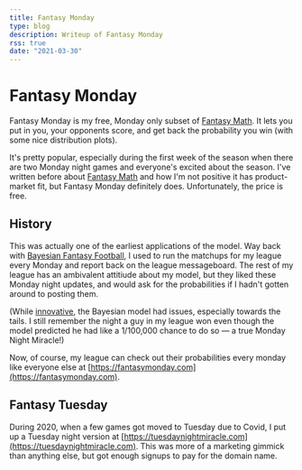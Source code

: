 ```yaml
---
title: Fantasy Monday
type: blog
description: Writeup of Fantasy Monday
rss: true
date: "2021-03-30"
---
```


# Fantasy Monday
Fantasy Monday is my free, Monday only subset of [Fantasy
Math](https://fantasymath.com). It lets you put in you, your opponents score,
and get back the probability you win (with some nice distribution plots).

It's pretty popular, especially during the first week of the season when there
are two Monday night games and everyone's excited about the season. I've
written before about [Fantasy Math](fantasymath) and how I'm not positive it
has product-market fit, but Fantasy Monday definitely does. Unfortunately, the
price is free.

## History
This was actually one of the earliest applications of the model. Way back with
[Bayesian Fantasy Football](bayesian-fantasy-football), I used to run the
matchups for my league every Monday and report back on the league messageboard.
The rest of my league has an ambivalent attitiude about my model, but they
liked these Monday night updates, and would ask for the probabilities if I
hadn't gotten around to posting them.

(While [innovative](bayesian-fantasy-football), the Bayesian model had issues,
especially towards the tails. I still remember the night a guy in my league won
even though the model predicted he had like a 1/100,000 chance to do so — a
true Monday Night Miracle!)

Now, of course, my league can check out their probabilities every monday like
everyone else at [https://fantasymonday.com](https://fantasymonday.com).

## Fantasy Tuesday
During 2020, when a few games got moved to Tuesday due to Covid, I put up a
Tuesday night version at
[https://tuesdaynightmiracle.com](https://tuesdaynightmiracle.com). This was
more of a marketing gimmick than anything else, but got enough signups to pay
for the domain name.
